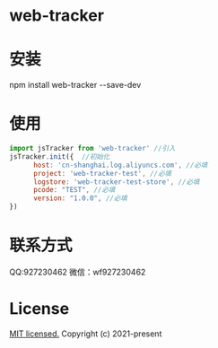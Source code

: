 # web-tracker


# 安装
npm install web-tracker --save-dev


# 使用
```javascript
import jsTracker from 'web-tracker' //引入
jsTracker.init({  //初始化
      host: 'cn-shanghai.log.aliyuncs.com', //必填
      project: 'web-tracker-test', //必填
      logstore: 'web-tracker-test-store', //必填
      pcode: "TEST", //必填
      version: "1.0.0", //必填
})
```


# 联系方式
QQ:927230462
微信：wf927230462


# License
[MIT licensed.](https://opensource.org/licenses/MIT)
Copyright (c) 2021-present